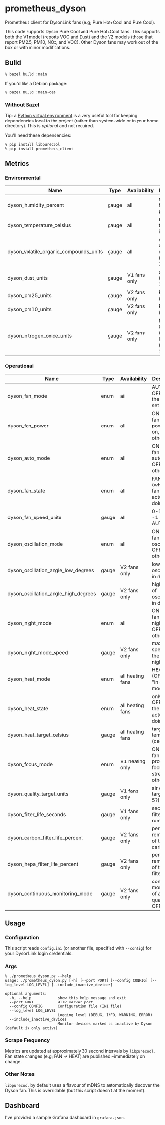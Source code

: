 # prometheus_dyson
Prometheus client for DysonLink fans (e.g; Pure Hot+Cool and Pure Cool).

This code supports Dyson Pure Cool and Pure Hot+Cool fans. This supports both
the V1 model (reports VOC and Dust) and the V2 models (those that report
PM2.5, PM10, NOx, and VOC). Other Dyson fans may work out of the box or with
minor modifications.

## Build

```
% bazel build :main
```

If you'd like a Debian package:
```
% bazel build :main-deb
```

### Without Bazel

Tip: a [Python virtual environment](https://docs.python.org/3/tutorial/venv.html) is a very useful
tool for keeping dependencies local to the project (rather than system-wide or in your home
directory). This is _optional_ and not required.

You'll need these dependencies:

```
% pip install libpurecool
% pip install prometheus_client
```


## Metrics

### Environmental

Name | Type | Availability | Description
---- | ---- | ------------ | -----------
dyson_humidity_percent | gauge | all | relative humidity percentage
dyson_temperature_celsius | gauge | all | ambient temperature in celsius
dyson_volatile_organic_compounds_units | gauge | all | volatile organic compounds (range 0-10)
dyson_dust_units | gauge | V1 fans only | dust level (range 0-10)
dyson_pm25_units | gauge | V2 fans only | PM2.5 units (µg/m^3 ?)
dyson_pm10_units | gauge | V2 fans only | PM10 units (µg/m^3 ?)
dyson_nitrogen_oxide_units | gauge | V2 fans only | Nitrogen Oxide (NOx) levels (range 0-10)


### Operational

Name | Type | Availability | Description
---- | ---- | ------------ | -----------
dyson_fan_mode | enum | all |  AUTO, FAN, OFF (what the fan is set to)
dyson_fan_power | enum | all | ON if the fan is powered on, OFF otherwise
dyson_auto_mode | enum | all | ON if the fan is in auto mode, OFF otherwise
dyson_fan_state | enum | all |  FAN, OFF (what the fan is actually doing)
dyson_fan_speed_units | gauge | all | 0-10 (or -1 if on AUTO)
dyson_oscillation_mode | enum | all |  ON if the fan is oscillating, OFF otherwise
dyson_oscillation_angle_low_degrees | gauge | V2 fans only | low angle of oscillation in degrees
dyson_oscillation_angle_high_degrees | gauge | V2 fans only | high angle of oscillation in degrees
dyson_night_mode | enum | all | ON if the fan is in night mode, OFF otherwise
dyson_night_mode_speed | gauge | V2 fans only | maximum speed of the fan in night mode
dyson_heat_mode | enum | all heating fans | HEAT, OFF (OFF means "in cooling mode")
dyson_heat_state | enum | all heating fans | only HEAT, OFF (what the fan is actually doing)
dyson_heat_target_celsius | gauge | all heating fans | target temperature (celsius)
dyson_focus_mode | enum | V1 heating only | ON if the fan is providing a focused stream, OFF otherwise
dyson_quality_target_units | gauge | V1 fans only | air quality target (1, 3, 5?)
dyson_filter_life_seconds | gauge | V1 fans only | seconds of filter life remaining
dyson_carbon_filter_life_percent | gauge | V2 fans only | percent remaining of the carbon filter
dyson_hepa_filter_life_percent | gauge | V2 fans only | percent remaining of the HEPA filter
dyson_continuous_monitoring_mode | gauge | V2 fans only | continuous monitoring of air quality (ON, OFF)

## Usage

### Configuration

This script reads `config.ini` (or another file, specified with `--config`)
for your DysonLink login credentials.

### Args
```
% ./prometheus_dyson.py --help
usage: ./prometheus_dyson.py [-h] [--port PORT] [--config CONFIG] [--log_level LOG_LEVEL] [--include_inactive_devices]

optional arguments:
  -h, --help            show this help message and exit
  --port PORT           HTTP server port
  --config CONFIG       Configuration file (INI file)
  --log_level LOG_LEVEL
                        Logging level (DEBUG, INFO, WARNING, ERROR)
  --include_inactive_devices
                        Monitor devices marked as inactive by Dyson (default is only active)
```

### Scrape Frequency

Metrics are updated at approximately 30 second intervals by `libpurecool`.
Fan state changes (e.g; FAN -> HEAT) are published ~immediately on change.

### Other Notes

`libpurecool` by default uses a flavour of mDNS to automatically discover
the Dyson fan. This is overridable (but this script doesn't at the moment).

## Dashboard

I've provided a sample Grafana dashboard in `grafana.json`.

